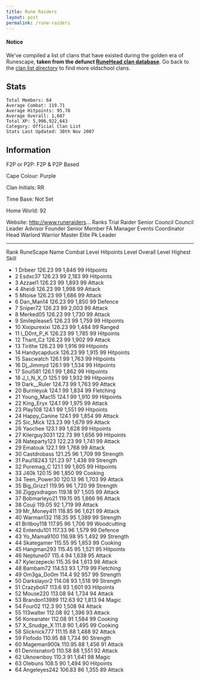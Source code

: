 ```yaml
---
title: Rune Raiders
layout: post
permalink: /rune-raiders
---
```


#### Notice
We've compiled a list of clans that have existed during the golden era of Runescape, **taken from the defunct [RuneHead clan database](https://web.archive.org/web/20070108040636/http://runehead.com/)**. Go back to the [clan list directory](https://www.runescapehall.net/runescapeclans) to find more oldschool clans.

## Stats

    Total Members: 64
    Average Combat: 119.71
    Average Hitpoints: 95.78
    Average Overall: 1,687
    Total XP: 5,996,922,643
    Category: Official Clan List
    Stats Last Updated: 30th Nov 2007

	
## Information

F2P or P2P: F2P & P2P Based

Cape Colour: Purple

Clan Initials: RR
	

Time Base: Not Set

Home World: 92

Website: http://www.runeraiders...
Ranks
Trial Raider	Senior Council	Council	Leader
Advisor	Founder	Senior Member	FA Manager
Events Coordinator	Head Warlord	Warrior	Master
Elite	Pk Leader

---


Rank 	RuneScape Name 	Combat Level 	Hitpoints Level 	Overall Level 	Highest Skill
- 1 	Drbeer 	126.23 	99 	1,846 	99 Hitpoints	
- 2 	Esdxc37 	126.23 	99 	2,183 	99 Hitpoints	
- 3 	Azzael1 	126.23 	99 	1,893 	99 Attack	
- 4 	4heidi 	126.23 	99 	1,998 	99 Attack	
- 5 	Mtoise 	126.23 	99 	1,686 	99 Attack	
- 6 	Dan_Man14 	126.23 	99 	1,850 	99 Defence	
- 7 	Sniper72 	126.23 	99 	2,003 	99 Attack	
- 8 	Merked05 	126.23 	99 	1,730 	99 Attack	
- 9 	Smileplease5 	126.23 	99 	1,759 	99 Hitpoints	
- 10 	Xixipurexixi 	126.23 	99 	1,484 	99 Ranged	
- 11 	I_D0nt_P_K 	126.23 	99 	1,785 	99 Hitpoints	
- 12 	Thant_Cz 	126.23 	99 	1,902 	99 Attack	
- 13 	Tirithe 	126.23 	99 	1,916 	99 Hitpoints	
- 14 	Handycapduck 	126.23 	99 	1,915 	99 Hitpoints	
- 15 	Sascwatch 	126.1 	99 	1,763 	99 Hitpoints	
- 16 	Dj_Jimmyd 	126.1 	99 	1,534 	99 Hitpoints	
- 17 	Soul581 	126.1 	99 	1,862 	99 Hitpoints	
- 18 	J_I_N_X_O 	125.1 	99 	1,932 	99 Hitpoints	
- 19 	Dark__Ruler 	124.73 	99 	1,763 	99 Attack	
- 20 	Burnleyuk 	124.1 	99 	1,834 	99 Fletching	
- 21 	Young_Mac15 	124.1 	99 	1,910 	99 Hitpoints	
- 22 	King_Eryx 	124.1 	99 	1,975 	99 Attack	
- 23 	Play108 	124.1 	99 	1,551 	99 Hitpoints	
- 24 	Happy_Canine 	124.1 	99 	1,854 	99 Attack	
- 25 	Sic_Mick 	123.23 	99 	1,679 	99 Attack	
- 26 	Yaochee 	123.1 	99 	1,628 	99 Hitpoints	
- 27 	Kilerguy3031 	122.73 	99 	1,656 	99 Hitpoints	
- 28 	Nateparty123 	122.23 	99 	1,741 	99 Attack	
- 29 	Ematouk 	122.1 	99 	1,768 	99 Attack	
- 30 	Castdrobass 	121.25 	96 	1,709 	99 Strength	
- 31 	Paul18243 	121.23 	97 	1,438 	99 Strength	
- 32 	Puremag_C 	121.1 	99 	1,605 	99 Hitpoints	
- 33 	J40k 	120.15 	96 	1,850 	99 Cooking	
- 34 	Teen_Power30 	120.13 	96 	1,703 	99 Attack	
- 35 	Big_Grizz1 	119.95 	96 	1,720 	99 Strength	
- 36 	Ziggysdragon 	119.18 	97 	1,505 	99 Attack	
- 37 	Bobmarleyo21 	119.15 	95 	1,866 	96 Attack	
- 38 	Couji 	119.05 	92 	1,719 	99 Attack	
- 39 	Mr_Money411 	118.85 	96 	1,621 	99 Attack	
- 40 	Warman132 	118.35 	95 	1,389 	99 Strength	
- 41 	Britboy118 	117.95 	96 	1,706 	99 Woodcutting	
- 42 	Entendu101 	117.33 	96 	1,579 	99 Defence	
- 43 	Yo_Mama9100 	116.98 	95 	1,492 	99 Strength	
- 44 	Skategamer 	115.55 	95 	1,853 	99 Cooking	
- 45 	Hangman293 	115.45 	95 	1,521 	95 Hitpoints	
- 46 	Neptune07 	115.4 	94 	1,638 	95 Attack	
- 47 	Kylerzepecki 	115.35 	94 	1,613 	98 Attack	
- 48 	Bambam72 	114.53 	93 	1,719 	99 Fletching	
- 49 	Om3ga_Do0m 	114.4 	92 	957 	99 Strength	
- 50 	Darkslayor2 	114.08 	93 	1,518 	99 Strength	
- 51 	Crazyboll7 	113.6 	93 	1,601 	93 Hitpoints	
- 52 	Mouse220 	113.08 	94 	1,734 	94 Attack	
- 53 	Brandon13989 	112.63 	92 	1,813 	94 Magic	
- 54 	Four02 	112.3 	90 	1,508 	94 Attack	
- 55 	113walter 	112.08 	92 	1,396 	93 Attack	
- 56 	Koreanater 	112.08 	91 	1,584 	99 Cooking	
- 57 	X_Snudge_X 	111.8 	90 	1,495 	99 Cooking	
- 58 	Slicknick777 	111.15 	88 	1,488 	92 Attack	
- 59 	Flofodo 	110.95 	88 	1,734 	90 Strength	
- 60 	Mageman900k 	110.95 	88 	1,456 	91 Attack	
- 61 	Dennisnator0 	110.58 	88 	1,551 	92 Attack	
- 62 	Uknownboy 	110.3 	91 	1,641 	98 Magic	
- 63 	Olebuns 	108.5 	90 	1,494 	90 Hitpoints	
- 64 	Angeleyes242 	106.83 	86 	1,355 	89 Attack
